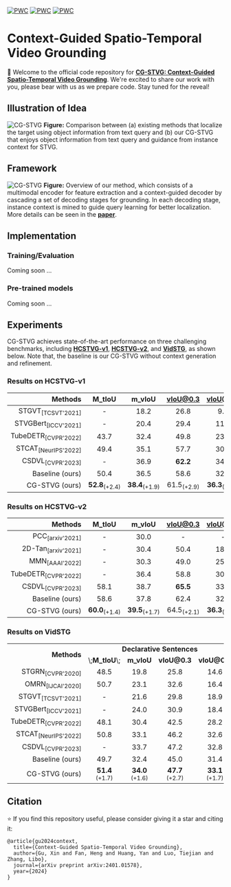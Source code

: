 [![PWC](https://img.shields.io/badge/State_of_the_Art-STVG_on_HCSTVGv1-orange?logo=AMP)](https://paperswithcode.com/sota/spatio-temporal-video-grounding-on-hc-stvg1)
[![PWC](https://img.shields.io/badge/State_of_the_Art-STVG_on_HCSTVGv2-pink?logo=AMP)](https://paperswithcode.com/sota/spatio-temporal-video-grounding-on-hc-stvg2)
[![PWC](https://img.shields.io/badge/State_of_the_Art-STVG_on_VidSTG-yellow?logo=AMP)](https://paperswithcode.com/sota/spatio-temporal-video-grounding-on-vidstg)

# Context-Guided Spatio-Temporal Video Grounding
🔮 Welcome to the official code repository for [**CG-STVG: Context-Guided Spatio-Temporal Video Grounding**](https://arxiv.org/abs/2401.01578). We're excited to share our work with you, please bear with us as we prepare code. Stay tuned for the reveal!

## Illustration of Idea
![CG-STVG](https://github.com/HengLan/CGSTVG/blob/main/assets/idea.png)
**Figure:** Comparison between (a) existing methods that localize the target using object information from text query and (b) our CG-STVG
that enjoys object information from text query and guidance from instance context for STVG. 

## Framework
![CG-STVG](https://github.com/HengLan/CGSTVG/blob/main/assets/framework.png)
**Figure:** Overview of our method, which consists of a multimodal encoder for feature extraction and a context-guided decoder by cascading
a set of decoding stages for grounding. In each decoding stage, instance context is mined to guide query learning for better localization. More details can be seen in the [**paper**](https://arxiv.org/abs/2401.01578).

## Implementation
### Training/Evaluation
Coming soon ...

### Pre-trained models
Coming soon ...

## Experiments
CG-STVG achieves state-of-the-art performance on three challenging benchmarks, including [**HCSTVG-v1**](https://github.com/tzhhhh123/HC-STVG), [**HCSTVG-v2**](https://github.com/tzhhhh123/HC-STVG), and [**VidSTG**](https://github.com/Guaranteer/VidSTG-Dataset), as shown below. Note that, the baseline is our CG-STVG without context generation and refinement.

### Results on HCSTVG-v1
|  Methods   | M_tIoU | m_vIoU | vIoU@0.3 | vIoU@0.5  |
|  ----:  | :----:  | :----: | :----: | :----: |
|STGVT<sub>[TCSVT'2021]</sub> | - |  18.2 | 26.8 | 9.5|
|STVGBert<sub>[ICCV'2021]</sub> | - | 20.4 | 29.4 |  11.3|
|TubeDETR<sub>[CVPR'2022]</sub> | 43.7 | 32.4 | 49.8 | 23.5|
|STCAT<sub>[NeurIPS'2022]</sub> | 49.4 | 35.1 | 57.7 | 30.1|
|CSDVL<sub>[CVPR'2023]</sub> | - | 36.9 | **62.2** | 34.8|
|Baseline (ours) | 50.4 | 36.5 | 58.6 | 32.3 |
|CG-STVG (ours)|**52.8**<sub>(+2.4)</sub> | **38.4**<sub>(+1.9)</sub> | 61.5<sub>(+2.9)</sub> | **36.3**<sub>(+4.0)</sub>|

### Results on HCSTVG-v2
|  Methods   | M_tIoU | m_vIoU | vIoU@0.3 | vIoU@0.5  |
|  ----:  | :----:  | :----: | :----: | :----: |
|PCC<sub>[arxiv'2021]</sub> | - |  30.0 | - | - |
|2D-Tan<sub>[arxiv'2021]</sub>  | - | 30.4 |  50.4 | 18.8 |
|MMN<sub>[AAAI'2022]</sub> | - | 30.3 | 49.0 | 25.6|
|TubeDETR<sub>[CVPR'2022]</sub> | - | 36.4 | 58.8 | 30.6|
|CSDVL<sub>[CVPR'2023]</sub> | 58.1 | 38.7 | **65.5** | 33.8|
|Baseline (ours) | 58.6 | 37.8 | 62.4 | 32.1|
|CG-STVG (ours) | **60.0**<sub>(+1.4)</sub> | **39.5**<sub>(+1.7)</sub> | 64.5<sub>(+2.1)</sub> | **36.3**<sub>(+4.2)</sub>|

### Results on VidSTG
<table>
  <tr>
    <td rowspan="2" align="right"><b>Methods</b></td>
    <td colspan="4" align="center"><b>Declarative Sentences</b></td>
    <td colspan="4" align="center"><b>Interrogative Sentences</b></td>
  </tr>
  <tr>
    <td align="center">\;<b>M_tIoU</b>\;</td>
    <td align="center"><b>m_vIoU</b></td>
    <td align="center"><b>vIoU@0.3</b></td>
    <td align="center"><b>vIoU@0.5</b></td>
    <td align="center"><b>M_tIoU</b></td>
    <td align="center"><b>m_vIoU</b></td>
    <td align="center"><b>vIoU@0.3</b></td>
    <td align="center"><b>vIoU@0.5</b></td>
  </tr>
  <tr>
    <td align="right">STGRN<sub>[CVPR'2020]</sub></td>
    <td align="center">48.5</td>
    <td align="center">19.8</td>
    <td align="center">25.8</td>
    <td align="center">14.6</td>
    <td align="center">47.0 </td>    
    <td align="center">18.3</td>
    <td align="center">21.1</td>
    <td align="center">12.8</td>
  </tr>
  <tr>
    <td align="right">OMRN<sub>[IJCAI'2020]</sub></td>
    <td align="center">50.7</td>
    <td align="center">23.1</td>
    <td align="center">32.6</td>
    <td align="center">16.4</td>
    <td align="center">49.2</td>    
    <td align="center">20.6</td>
    <td align="center">28.4</td>
    <td align="center">14.1</td>
  </tr>
  <tr>
    <td align="right">STGVT<sub>[TCSVT'2021]</sub></td>
    <td align="center">-</td>
    <td align="center">21.6</td>
    <td align="center">29.8</td>
    <td align="center">18.9</td>
    <td align="center">-</td>    
    <td align="center">-</td>
    <td align="center">-</td>
    <td align="center">-</td>
  </tr>
  <tr>
    <td align="right">STVGBert<sub>[ICCV'2021]</sub></td>
    <td align="center">-</td>
    <td align="center">24.0</td>
    <td align="center">30.9</td>
    <td align="center">18.4</td>
    <td align="center">-</td>    
    <td align="center">22.5</td>
    <td align="center">26.0</td>
    <td align="center">16.0</td>
  </tr>
  <tr>
    <td align="right">TubeDETR<sub>[CVPR'2022]</sub></td>
    <td align="center">48.1</td>
    <td align="center">30.4</td>
    <td align="center">42.5</td>
    <td align="center">28.2</td>
    <td align="center">46.9</td>    
    <td align="center">25.7</td>
    <td align="center">35.7</td>
    <td align="center">23.2</td>
  </tr>
  <tr>
    <td align="right">STCAT<sub>[NeurIPS'2022]</sub></td>
    <td align="center">50.8</td>
    <td align="center">33.1</td>
    <td align="center">46.2</td>
    <td align="center">32.6</td>
    <td align="center">49.7</td>    
    <td align="center">28.2</td>
    <td align="center">39.2</td>
    <td align="center">26.6</td>
  </tr>
  <tr>
    <td align="right">CSDVL<sub>[CVPR'2023]</sub></td>
    <td align="center">-</td>
    <td align="center">33.7</td>
    <td align="center">47.2</td>
    <td align="center">32.8</td>
    <td align="center">-</td>    
    <td align="center">28.5</td>
    <td align="center">39.9</td>
    <td align="center">26.2</td>
  </tr>
  <tr>
    <td align="right">Baseline (ours)</td>
    <td align="center">49.7</td>
    <td align="center">32.4</td>
    <td align="center">45.0</td>
    <td align="center">31.4</td>
    <td align="center">48.8</td>    
    <td align="center">27.7</td>
    <td align="center">38.7</td>
    <td align="center">25.6</td>
  </tr>
  <tr>
    <td align="right">CG-STVG (ours)</td>
    <td align="center"><b>51.4</b> <sub>(+1.7)</sub></td>
    <td align="center"><b>34.0</b> <sub>(+1.6)</sub></td>
    <td align="center"><b>47.7</b> <sub>(+2.7)</sub></td>
    <td align="center"><b>33.1</b> <sub>(+1.7)</sub></td>
    <td align="center"><b>49.9</b> <sub>(+1.1)</sub></td>    
    <td align="center"><b>29.0</b> <sub>(+1.3)</sub></td>
    <td align="center"><b>40.5</b> <sub>(+1.8)</sub></td>
    <td align="center"><b>27.5</b> <sub>(+1.9)</sub></td>
  </tr>
</table>

## Citation
⭐ If you find this repository useful, please consider giving it a star and citing it:
```
@article{gu2024context,
  title={Context-Guided Spatio-Temporal Video Grounding},
  author={Gu, Xin and Fan, Heng and Huang, Yan and Luo, Tiejian and Zhang, Libo},
  journal={arXiv preprint arXiv:2401.01578},
  year={2024}
}
```
